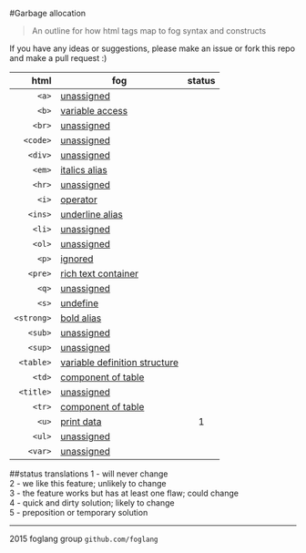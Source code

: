 #Garbage allocation
>An outline for how html tags map to fog syntax and constructs

If you have any ideas or suggestions, please make an issue or fork this repo and make a pull request :)

html|fog|status
---:|---|:----:
`<a>`|[unassigned](https://github.com/foglang/garbage-allocation/blob/master/tags/a/a.yaml)|
`<b>`|[variable access](https://github.com/foglang/garbage-allocation/blob/master/tags/b/b.yaml)|
`<br>`|[unassigned](https://github.com/foglang/garbage-allocation/blob/master/tags/br/br.yaml)|
`<code>`|[unassigned](https://github.com/foglang/garbage-allocation/blob/master/tags/code/code.yaml)|
`<div>`|[unassigned](https://github.com/foglang/garbage-allocation/blob/master/tags/div/div.yaml)|
`<em>`|[italics alias](https://github.com/foglang/garbage-allocation/blob/master/tags/i/i.yaml)|
`<hr>`|[unassigned](https://github.com/foglang/garbage-allocation/blob/master/tags/hr/hr.yaml)|
`<i>`|[operator](https://github.com/foglang/garbage-allocation/blob/master/tags/i/i.yaml)|
`<ins>`|[underline alias](https://github.com/foglang/garbage-allocation/blob/master/tags/u/u.yaml)|
`<li>`|[unassigned](https://github.com/foglang/garbage-allocation/blob/master/tags/li/li.yaml)|
`<ol>`|[unassigned](https://github.com/foglang/garbage-allocation/blob/master/tags/ol/ol.yaml)|
`<p>`|[ignored](https://github.com/foglang/garbage-allocation/blob/master/tags/p/p.yaml)|
`<pre>`|[rich text container](https://github.com/foglang/garbage-allocation/blob/master/tags/pre/pre.yaml)|
`<q>`|[unassigned](https://github.com/foglang/garbage-allocation/blob/master/tags/q/q.yaml)|
`<s>`|[undefine](https://github.com/foglang/garbage-allocation/blob/master/tags/s/s.yaml)|
`<strong>`|[bold alias](https://github.com/foglang/garbage-allocation/blob/master/tags/b/b.yaml)|
`<sub>`|[unassigned](https://github.com/foglang/garbage-allocation/blob/master/tags/sub/sub.yaml)|
`<sup>`|[unassigned](https://github.com/foglang/garbage-allocation/blob/master/tags/sup/sup.yaml)|
`<table>`|[variable definition structure](https://github.com/foglang/garbage-allocation/blob/master/tags/table/table.yaml)|
`<td>`|[component of table](https://github.com/foglang/garbage-allocation/blob/master/tags/td/td.yaml)|
`<title>`|[unassigned](https://github.com/foglang/garbage-allocation/blob/master/tags/title/title.yaml)|
`<tr>`|[component of table](https://github.com/foglang/garbage-allocation/blob/master/tags/tr/tr.yaml)|
`<u>`|[print data](https://github.com/foglang/garbage-allocation/blob/master/tags/u/u.yaml)|1
`<ul>`|[unassigned](https://github.com/foglang/garbage-allocation/blob/master/tags/ul/ul.yaml)|
`<var>`|[unassigned](https://github.com/foglang/garbage-allocation/blob/master/tags/var/var.yaml)|

##status translations
1 - will never change<br>
2 - we like this feature; unlikely to change<br>
3 - the feature works but has at least one flaw; could change<br>
4 - quick and dirty solution; likely to change<br>
5 - preposition or temporary solution

---

2015 foglang group `github.com/foglang`